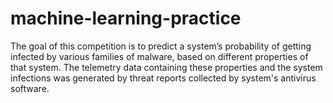 # machine-learning-practice
The goal of this competition is to predict a system’s probability of getting infected by various families of malware, based on different properties of that system. The telemetry data containing these properties and the system infections was generated by threat reports collected by system's antivirus software.
